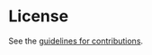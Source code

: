 # License

See the
[guidelines for contributions](https://github.com/VMatrix1900/draft-sheng-idr-advertising-saas-path-performance/blob/main/CONTRIBUTING.md).
